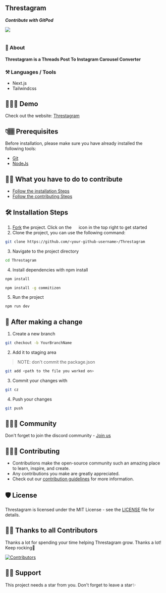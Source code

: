 ## Threstagram

<div id="header">
    <p><strong><em>Contribute with GitPod</em></strong></p>
  <a href="https://gitpod.io/#https://github.com/Dun-sin/Threstagram">
    <img src="https://gitpod.io/button/open-in-gitpod.svg">
  </a>
</div> <br>


### 🚀 About
#### Threstagram is a Threads Post To Instagram Carousel Converter

### ⚒️ Languages / Tools
- Next.js
- Tailwindcss

## 🧑🏾‍💻 Demo

Check out the website: [Threstagram](https://Threstagram.vercel.app/)

## 👇🏽 Prerequisites

Before installation, please make sure you have already installed the following tools:

- [Git](https://git-scm.com/downloads)
- [NodeJs](https://nodejs.org/en/download/)

## 👌🏾 What you have to do to contribute
- [Follow the installation Steps](#%EF%B8%-installation-steps)
- [Follow the contributing Steps](#-after-making-a-change)

## 🛠️ Installation Steps

1. [Fork](https://github.com/Dun-sin/Threstagram/fork) the project. Click on the <a href="https://github.com/Dun-sin/Threstagram/fork"><img src="https://i.imgur.com/G4z1kEe.png" height="15" width="15"></a> icon in the top right to get started
2. Clone the project, you can use the following command:

```bash
git clone https://github.com/<your-github-username>/Threstagram
```

3. Navigate to the project directory

```bash
cd Threstagram
```

4. Install dependencies with npm install

```bash
npm install
```

```bash
npm install -g commitizen
```

5. Run the project

```bash
npm run dev
```

## 🥂 After making a change

1. Create a new branch

```bash
git checkout -b YourBranchName
```

2. Add it to staging area

> NOTE: don't commit the package.json

```bash
git add <path to the file you worked on>
```

3. Commit your changes with

```bash
git cz
```

4. Push your changes

```bash
git push
```

## 👨‍👩‍👦 Community

Don't forget to join the discord community - [Join us](https://discord.com/invite/ufcysW9q23)

## 👩🏽‍💻 Contributing

- Contributions make the open-source community such an amazing place to learn, inspire, and create.
- Any contributions you make are greatly appreciated.
- Check out our [contribution guidelines](/CONTRIBUTING.md) for more information.

## 🛡️ License

Threstagram is licensed under the MIT License - see the [LICENSE](LICENSE) file for details.

## 💪🏽 Thanks to all Contributors

Thanks a lot for spending your time helping Threstagram grow. Thanks a lot! Keep rocking🍻

[![Contributors](https://contrib.rocks/image?repo=Dun-sin/Threstagram)](https://github.com/Dun-sin/Threstagram/graphs/contributors)

## 🙏🏽 Support

This project needs a star️ from you. Don't forget to leave a star✨

